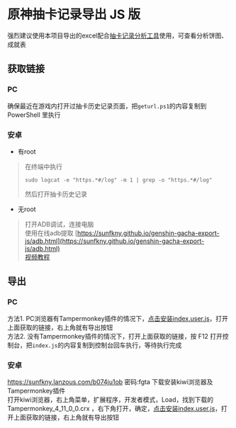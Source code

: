# 原神抽卡记录导出 JS 版

强烈建议使用本项目导出的excel配合[抽卡记录分析工具](https://github.com/voderl/genshin-gacha-analyzer)使用，可查看分析饼图、成就表  

## 获取链接

### PC

确保最近在游戏内打开过抽卡历史记录页面，把`geturl.ps1`的内容复制到 PowerShell 里执行  

### 安卓
 -  有root  

> 在终端中执行
> ```
> sudo logcat -e "https.*#/log" -m 1 | grep -o "https.*#/log"
> ```
> 然后打开抽卡历史记录

 - 无root  

> 打开ADB调试，连接电脑  
> 使用在线adb提取 [https://sunfkny.github.io/genshin-gacha-export-js/adb.html](https://sunfkny.github.io/genshin-gacha-export-js/adb.html)  
> [视频教程](https://www.bilibili.com/video/BV1tr4y1K7Ea?p=3)  

## 导出

### PC

方法1. PC浏览器有Tampermonkey插件的情况下，[点击安装index.user.js](https://cdn.jsdelivr.net/gh/sunfkny/genshin-gacha-export-js/index.user.js)，打开上面获取的链接，右上角就有导出按钮  
方法2. 没有Tampermonkey插件的情况下，打开上面获取的链接，按 F12 打开控制台，把`index.js`的内容复制到控制台回车执行，等待执行完成  

### 安卓

https://sunfkny.lanzous.com/b074ju1ob 密码:fgta  下载安装kiwi浏览器及Tampermonkey插件  
打开kiwi浏览器，右上角菜单，扩展程序，开发者模式，Load，找到下载的 Tampermonkey_4_11_0_0.crx ，右下角打开，确定，[点击安装index.user.js](https://cdn.jsdelivr.net/gh/sunfkny/genshin-gacha-export-js/index.user.js)，打开上面获取的链接，右上角就有导出按钮  
